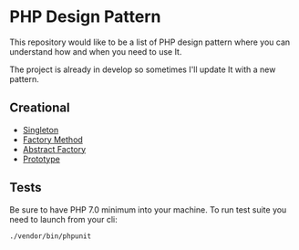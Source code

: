 # PHP Design Pattern

This repository would like to be a list of PHP design pattern where you can understand how and when you need to use It.

The project is already in develop so sometimes I'll update It with a new pattern.

## Creational

* [Singleton](https://github.com/AlessandroMinoccheri/php-design-pattern/blob/master/Creational/Singleton/Singleton.md) 
* [Factory Method](https://github.com/AlessandroMinoccheri/php-design-pattern/blob/master/Creational/FactoryMethod/FactoryMethod.md) 
* [Abstract Factory](https://github.com/AlessandroMinoccheri/php-design-pattern/blob/master/Creational/AbstractFactory/AbstractFactory.md) 
* [Prototype](https://github.com/AlessandroMinoccheri/php-design-pattern/blob/master/Creational/Prototype/Prototype.md) 
 
## Tests

Be sure to have PHP 7.0 minimum into your machine.
To run test suite you need to launch from your cli:

```
./vendor/bin/phpunit
```